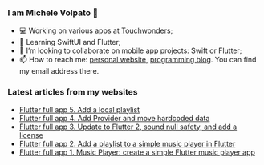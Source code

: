### I am Michele Volpato 👋

- 💻 Working on various apps at [Touchwonders](https://touchwonders.com);
- 🌱 Learning SwiftUI and Flutter;
- 📱 I’m looking to collaborate on mobile app projects: Swift or Flutter;
- 📫 How to reach me: [personal website](https://volpato.nl), [programming blog](https://ishouldgotosleep.com). You can find my email address there.

### Latest articles from my websites

<!-- BLOG-POST-LIST:START -->
- [Flutter full app 5. Add a local playlist](https://ishouldgotosleep.com/flutter-full-app-5-add-a-local-playlist/)
- [Flutter full app 4. Add Provider and move hardcoded data](https://ishouldgotosleep.com/flutter-full-app-4-add-provider-move-hardcoded-data/)
- [Flutter full app 3. Update to Flutter 2, sound null safety, and add a license](https://ishouldgotosleep.com/update-flutter-2-null-safety-add-license/)
- [Flutter full app 2. Add a playlist to a simple music player in Flutter](https://ishouldgotosleep.com/repository-management-and-add-playlist/)
- [Flutter full app 1. Music Player: create a simple Flutter music player app](https://ishouldgotosleep.com/simple-flutter-music-player-app/)
<!-- BLOG-POST-LIST:END -->
